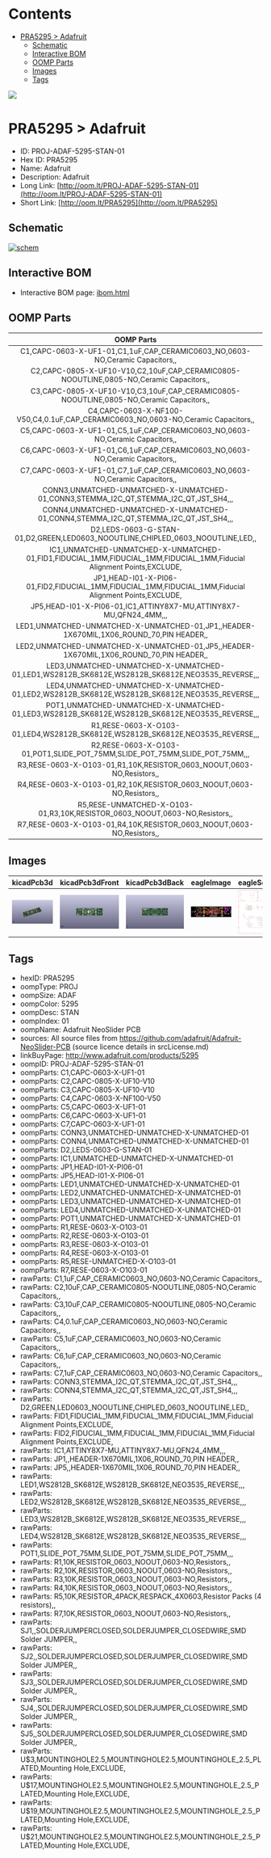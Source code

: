



Contents
========

* [PRA5295 > Adafruit](#pra5295--adafruit)
	* [Schematic](#schematic)
	* [Interactive BOM](#interactive-bom)
	* [OOMP Parts](#oomp-parts)
	* [Images](#images)
	* [Tags](#tags)
  
![][im]
# PRA5295 > Adafruit

- ID: PROJ-ADAF-5295-STAN-01
- Hex ID: PRA5295
- Name: Adafruit
- Description: Adafruit
- Long Link: [http://oom.lt/PROJ-ADAF-5295-STAN-01](http://oom.lt/PROJ-ADAF-5295-STAN-01)
- Short Link: [http://oom.lt/PRA5295](http://oom.lt/PRA5295)

## Schematic
  
[![schem](eagleSchemImage.png)](eagleSchemImage.png)
## Interactive BOM

- Interactive BOM page: [ibom.html](https://htmlpreview.github.io/?https://github.com/oomlout/oomlout_OOMP_projects/blob/main/PROJ-ADAF-5295-STAN-01/kicad/bom/ibom.html)

## OOMP Parts
  

|OOMP Parts|
| :---: |
|C1,CAPC-0603-X-UF1-01,C1,1uF,CAP_CERAMIC0603_NO,0603-NO,Ceramic Capacitors,,|
|C2,CAPC-0805-X-UF10-V10,C2,10uF,CAP_CERAMIC0805-NOOUTLINE,0805-NO,Ceramic Capacitors,,|
|C3,CAPC-0805-X-UF10-V10,C3,10uF,CAP_CERAMIC0805-NOOUTLINE,0805-NO,Ceramic Capacitors,,|
|C4,CAPC-0603-X-NF100-V50,C4,0.1uF,CAP_CERAMIC0603_NO,0603-NO,Ceramic Capacitors,,|
|C5,CAPC-0603-X-UF1-01,C5,1uF,CAP_CERAMIC0603_NO,0603-NO,Ceramic Capacitors,,|
|C6,CAPC-0603-X-UF1-01,C6,1uF,CAP_CERAMIC0603_NO,0603-NO,Ceramic Capacitors,,|
|C7,CAPC-0603-X-UF1-01,C7,1uF,CAP_CERAMIC0603_NO,0603-NO,Ceramic Capacitors,,|
|CONN3,UNMATCHED-UNMATCHED-X-UNMATCHED-01,CONN3,STEMMA_I2C_QT,STEMMA_I2C_QT,JST_SH4,,,|
|CONN4,UNMATCHED-UNMATCHED-X-UNMATCHED-01,CONN4,STEMMA_I2C_QT,STEMMA_I2C_QT,JST_SH4,,,|
|D2,LEDS-0603-G-STAN-01,D2,GREEN,LED0603_NOOUTLINE,CHIPLED_0603_NOOUTLINE,LED,,|
|IC1,UNMATCHED-UNMATCHED-X-UNMATCHED-01,FID1,FIDUCIAL_1MM,FIDUCIAL_1MM,FIDUCIAL_1MM,Fiducial Alignment Points,EXCLUDE,|
|JP1,HEAD-I01-X-PI06-01,FID2,FIDUCIAL_1MM,FIDUCIAL_1MM,FIDUCIAL_1MM,Fiducial Alignment Points,EXCLUDE,|
|JP5,HEAD-I01-X-PI06-01,IC1,ATTINY8X7-MU,ATTINY8X7-MU,QFN24_4MM,,,|
|LED1,UNMATCHED-UNMATCHED-X-UNMATCHED-01,JP1,,HEADER-1X670MIL,1X06_ROUND_70,PIN HEADER,,|
|LED2,UNMATCHED-UNMATCHED-X-UNMATCHED-01,JP5,,HEADER-1X670MIL,1X06_ROUND_70,PIN HEADER,,|
|LED3,UNMATCHED-UNMATCHED-X-UNMATCHED-01,LED1,WS2812B_SK6812E,WS2812B_SK6812E,NEO3535_REVERSE,,,|
|LED4,UNMATCHED-UNMATCHED-X-UNMATCHED-01,LED2,WS2812B_SK6812E,WS2812B_SK6812E,NEO3535_REVERSE,,,|
|POT1,UNMATCHED-UNMATCHED-X-UNMATCHED-01,LED3,WS2812B_SK6812E,WS2812B_SK6812E,NEO3535_REVERSE,,,|
|R1,RESE-0603-X-O103-01,LED4,WS2812B_SK6812E,WS2812B_SK6812E,NEO3535_REVERSE,,,|
|R2,RESE-0603-X-O103-01,POT1,SLIDE_POT_75MM,SLIDE_POT_75MM,SLIDE_POT_75MM,,,|
|R3,RESE-0603-X-O103-01,R1,10K,RESISTOR_0603_NOOUT,0603-NO,Resistors,,|
|R4,RESE-0603-X-O103-01,R2,10K,RESISTOR_0603_NOOUT,0603-NO,Resistors,,|
|R5,RESE-UNMATCHED-X-O103-01,R3,10K,RESISTOR_0603_NOOUT,0603-NO,Resistors,,|
|R7,RESE-0603-X-O103-01,R4,10K,RESISTOR_0603_NOOUT,0603-NO,Resistors,,|

## Images
  
  

|kicadPcb3d|kicadPcb3dFront|kicadPcb3dBack|eagleImage|eagleSchemImage|
| :---: | :---: | :---: | :---: | :---: |
|[![kicadPcb3d](kicadPcb3d_140.png)](kicadPcb3d.png)|[![kicadPcb3dFront](kicadPcb3dFront_140.png)](kicadPcb3dFront.png)|[![kicadPcb3dBack](kicadPcb3dBack_140.png)](kicadPcb3dBack.png)|[![eagleImage](eagleImage_140.png)](eagleImage.png)|[![eagleSchemImage](eagleSchemImage_140.png)](eagleSchemImage.png)|

## Tags

- hexID: PRA5295
- oompType: PROJ
- oompSize: ADAF
- oompColor: 5295
- oompDesc: STAN
- oompIndex: 01
- oompName: Adafruit NeoSlider PCB
- sources: All source files from https://github.com/adafruit/Adafruit-NeoSlider-PCB (source licence details in srcLicense.md)
- linkBuyPage: http://www.adafruit.com/products/5295
- oompID: PROJ-ADAF-5295-STAN-01
- oompParts: C1,CAPC-0603-X-UF1-01
- oompParts: C2,CAPC-0805-X-UF10-V10
- oompParts: C3,CAPC-0805-X-UF10-V10
- oompParts: C4,CAPC-0603-X-NF100-V50
- oompParts: C5,CAPC-0603-X-UF1-01
- oompParts: C6,CAPC-0603-X-UF1-01
- oompParts: C7,CAPC-0603-X-UF1-01
- oompParts: CONN3,UNMATCHED-UNMATCHED-X-UNMATCHED-01
- oompParts: CONN4,UNMATCHED-UNMATCHED-X-UNMATCHED-01
- oompParts: D2,LEDS-0603-G-STAN-01
- oompParts: IC1,UNMATCHED-UNMATCHED-X-UNMATCHED-01
- oompParts: JP1,HEAD-I01-X-PI06-01
- oompParts: JP5,HEAD-I01-X-PI06-01
- oompParts: LED1,UNMATCHED-UNMATCHED-X-UNMATCHED-01
- oompParts: LED2,UNMATCHED-UNMATCHED-X-UNMATCHED-01
- oompParts: LED3,UNMATCHED-UNMATCHED-X-UNMATCHED-01
- oompParts: LED4,UNMATCHED-UNMATCHED-X-UNMATCHED-01
- oompParts: POT1,UNMATCHED-UNMATCHED-X-UNMATCHED-01
- oompParts: R1,RESE-0603-X-O103-01
- oompParts: R2,RESE-0603-X-O103-01
- oompParts: R3,RESE-0603-X-O103-01
- oompParts: R4,RESE-0603-X-O103-01
- oompParts: R5,RESE-UNMATCHED-X-O103-01
- oompParts: R7,RESE-0603-X-O103-01
- rawParts: C1,1uF,CAP_CERAMIC0603_NO,0603-NO,Ceramic Capacitors,,
- rawParts: C2,10uF,CAP_CERAMIC0805-NOOUTLINE,0805-NO,Ceramic Capacitors,,
- rawParts: C3,10uF,CAP_CERAMIC0805-NOOUTLINE,0805-NO,Ceramic Capacitors,,
- rawParts: C4,0.1uF,CAP_CERAMIC0603_NO,0603-NO,Ceramic Capacitors,,
- rawParts: C5,1uF,CAP_CERAMIC0603_NO,0603-NO,Ceramic Capacitors,,
- rawParts: C6,1uF,CAP_CERAMIC0603_NO,0603-NO,Ceramic Capacitors,,
- rawParts: C7,1uF,CAP_CERAMIC0603_NO,0603-NO,Ceramic Capacitors,,
- rawParts: CONN3,STEMMA_I2C_QT,STEMMA_I2C_QT,JST_SH4,,,
- rawParts: CONN4,STEMMA_I2C_QT,STEMMA_I2C_QT,JST_SH4,,,
- rawParts: D2,GREEN,LED0603_NOOUTLINE,CHIPLED_0603_NOOUTLINE,LED,,
- rawParts: FID1,FIDUCIAL_1MM,FIDUCIAL_1MM,FIDUCIAL_1MM,Fiducial Alignment Points,EXCLUDE,
- rawParts: FID2,FIDUCIAL_1MM,FIDUCIAL_1MM,FIDUCIAL_1MM,Fiducial Alignment Points,EXCLUDE,
- rawParts: IC1,ATTINY8X7-MU,ATTINY8X7-MU,QFN24_4MM,,,
- rawParts: JP1,,HEADER-1X670MIL,1X06_ROUND_70,PIN HEADER,,
- rawParts: JP5,,HEADER-1X670MIL,1X06_ROUND_70,PIN HEADER,,
- rawParts: LED1,WS2812B_SK6812E,WS2812B_SK6812E,NEO3535_REVERSE,,,
- rawParts: LED2,WS2812B_SK6812E,WS2812B_SK6812E,NEO3535_REVERSE,,,
- rawParts: LED3,WS2812B_SK6812E,WS2812B_SK6812E,NEO3535_REVERSE,,,
- rawParts: LED4,WS2812B_SK6812E,WS2812B_SK6812E,NEO3535_REVERSE,,,
- rawParts: POT1,SLIDE_POT_75MM,SLIDE_POT_75MM,SLIDE_POT_75MM,,,
- rawParts: R1,10K,RESISTOR_0603_NOOUT,0603-NO,Resistors,,
- rawParts: R2,10K,RESISTOR_0603_NOOUT,0603-NO,Resistors,,
- rawParts: R3,10K,RESISTOR_0603_NOOUT,0603-NO,Resistors,,
- rawParts: R4,10K,RESISTOR_0603_NOOUT,0603-NO,Resistors,,
- rawParts: R5,10K,RESISTOR_4PACK,RESPACK_4X0603,Resistor Packs (4 resistors),,
- rawParts: R7,10K,RESISTOR_0603_NOOUT,0603-NO,Resistors,,
- rawParts: SJ1,,SOLDERJUMPERCLOSED,SOLDERJUMPER_CLOSEDWIRE,SMD Solder JUMPER,,
- rawParts: SJ2,,SOLDERJUMPERCLOSED,SOLDERJUMPER_CLOSEDWIRE,SMD Solder JUMPER,,
- rawParts: SJ3,,SOLDERJUMPERCLOSED,SOLDERJUMPER_CLOSEDWIRE,SMD Solder JUMPER,,
- rawParts: SJ4,,SOLDERJUMPERCLOSED,SOLDERJUMPER_CLOSEDWIRE,SMD Solder JUMPER,,
- rawParts: SJ5,,SOLDERJUMPERCLOSED,SOLDERJUMPER_CLOSEDWIRE,SMD Solder JUMPER,,
- rawParts: U$3,MOUNTINGHOLE2.5,MOUNTINGHOLE2.5,MOUNTINGHOLE_2.5_PLATED,Mounting Hole,EXCLUDE,
- rawParts: U$17,MOUNTINGHOLE2.5,MOUNTINGHOLE2.5,MOUNTINGHOLE_2.5_PLATED,Mounting Hole,EXCLUDE,
- rawParts: U$19,MOUNTINGHOLE2.5,MOUNTINGHOLE2.5,MOUNTINGHOLE_2.5_PLATED,Mounting Hole,EXCLUDE,
- rawParts: U$21,MOUNTINGHOLE2.5,MOUNTINGHOLE2.5,MOUNTINGHOLE_2.5_PLATED,Mounting Hole,EXCLUDE,



[im]: kicadPcb3d_450.png
